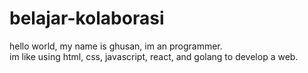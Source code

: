 # belajar-kolaborasi

hello world, my name is ghusan, im an programmer.  
im like using html, css, javascript, react, and golang to develop a web.
